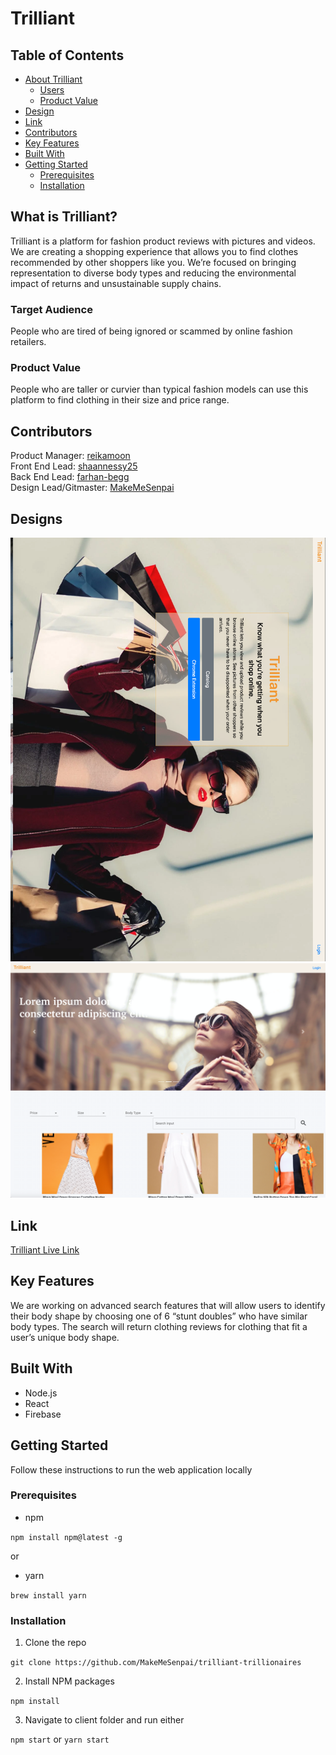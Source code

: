 
# Trilliant


## Table of Contents
* [About Trilliant](##what-is-trilliant-?)
    * [Users](###users)
    * [Product Value](###product-value)
* [Design](##-Designs)
* [Link](##-Link)
* [Contributors](##-Contributors)
* [Key Features](##-Key-Features)
* [Built With](##-Built-With)
* [Getting Started](##getting-started)
    * [Prerequisites](##-Prerequisites)
    * [Installation](##-installation)
## What is Trilliant?
Trilliant is a platform for fashion product reviews with pictures and videos. We are creating a shopping experience that allows you to find clothes recommended by other shoppers like you. We’re focused on bringing representation to diverse body types and reducing the environmental impact of returns and unsustainable supply chains.
### Target Audience
People who are tired of being ignored or scammed by online fashion retailers.
### Product Value
People who are taller or curvier than typical fashion models can use this platform to find clothing in their size and price range.

## Contributors
Product Manager: [reikamoon](https://github.com/reikamoon)<br>
Front End Lead: [shaannessy25](https://github.com/shaannessy25)<br>
Back End Lead: [farhan-begg](https://github.com/farhan-begg)<br>
Design Lead/Gitmaster: [MakeMeSenpai](https://github.com/makemesenpai)<br>

## Designs
![design1](images/design.png)
![design2](images/design2.png)

## Link
[Trilliant Live Link](https://trilliant-5ed97.web.app/)


## Key Features
We are working on advanced search features that will allow users to identify their body shape by choosing one of 6 “stunt doubles” who have similar body types. The search will return clothing reviews for clothing that fit a user’s unique body shape.

## Built With
* Node.js
* React
* Firebase

## Getting Started
Follow these instructions to run the web application locally

### Prerequisites
* npm 

`npm install npm@latest -g`

or

* yarn

`brew install yarn`

### Installation
1. Clone the repo

`git clone https://github.com/MakeMeSenpai/trilliant-trillionaires`

2. Install NPM packages

`npm install`

3. Navigate to client folder and run either

`npm start` or  `yarn start`



